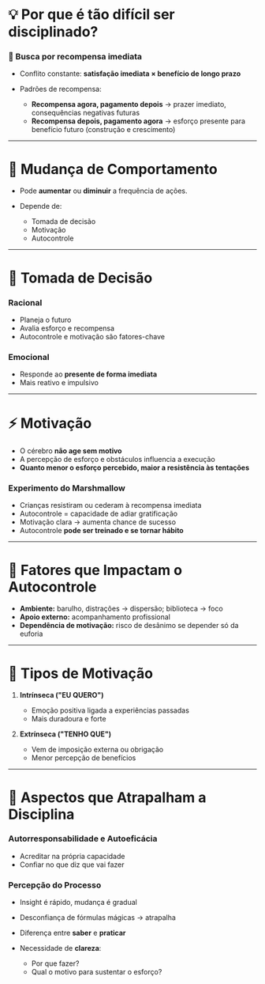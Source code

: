 # 💡 Por que é tão difícil ser disciplinado?

### 🔹 Busca por recompensa imediata

* Conflito constante: **satisfação imediata × benefício de longo prazo**
* Padrões de recompensa:

  * **Recompensa agora, pagamento depois** → prazer imediato, consequências negativas futuras
  * **Recompensa depois, pagamento agora** → esforço presente para benefício futuro (construção e crescimento)

---

# 🔄 Mudança de Comportamento

* Pode **aumentar** ou **diminuir** a frequência de ações.
* Depende de:

  * Tomada de decisão
  * Motivação
  * Autocontrole

---

# 🧠 Tomada de Decisão

### Racional

* Planeja o futuro
* Avalia esforço e recompensa
* Autocontrole e motivação são fatores-chave

### Emocional

* Responde ao **presente de forma imediata**
* Mais reativo e impulsivo

---

# ⚡ Motivação

* O cérebro **não age sem motivo**
* A percepção de esforço e obstáculos influencia a execução
* **Quanto menor o esforço percebido, maior a resistência às tentações**

### Experimento do Marshmallow

* Crianças resistiram ou cederam à recompensa imediata
* Autocontrole = capacidade de adiar gratificação
* Motivação clara → aumenta chance de sucesso
* Autocontrole **pode ser treinado e se tornar hábito**

---

# 🌱 Fatores que Impactam o Autocontrole

* **Ambiente:** barulho, distrações → dispersão; biblioteca → foco
* **Apoio externo:** acompanhamento profissional
* **Dependência de motivação:** risco de desânimo se depender só da euforia

---

# 🔹 Tipos de Motivação

1. **Intrínseca ("EU QUERO")**

   * Emoção positiva ligada a experiências passadas
   * Mais duradoura e forte

2. **Extrínseca ("TENHO QUE")**

   * Vem de imposição externa ou obrigação
   * Menor percepção de benefícios

---

# 🚧 Aspectos que Atrapalham a Disciplina

### Autorresponsabilidade e Autoeficácia

* Acreditar na própria capacidade
* Confiar no que diz que vai fazer

### Percepção do Processo

* Insight é rápido, mudança é gradual
* Desconfiança de fórmulas mágicas → atrapalha
* Diferença entre **saber** e **praticar**
* Necessidade de **clareza**:

  * Por que fazer?
  * Qual o motivo para sustentar o esforço?

